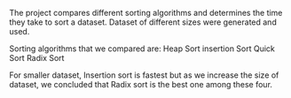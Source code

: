 The project compares different sorting algorithms and determines the time they take to sort a dataset. Dataset of different sizes were generated and used.

Sorting algorithms that we compared are:
Heap Sort
insertion Sort
Quick Sort
Radix Sort

For smaller dataset, Insertion sort is fastest but as we increase the size of dataset, we concluded that Radix sort is the best one among these four. 
